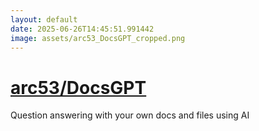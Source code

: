 ```yaml
---
layout: default
date: 2025-06-26T14:45:51.991442
image: assets/arc53_DocsGPT_cropped.png
---
```


# [arc53/DocsGPT](https://github.com/arc53/DocsGPT)

Question answering with your own docs and files using AI
